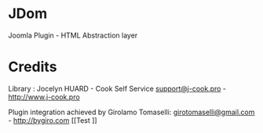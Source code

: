 JDom
====

Joomla Plugin - HTML Abstraction layer

Credits
====
Library : Jocelyn HUARD - Cook Self Service
support@j-cook.pro - http://www.j-cook.pro

Plugin integration achieved by Girolamo Tomaselli:
girotomaselli@gmail.com - http://bygiro.com
[[Test ]]
